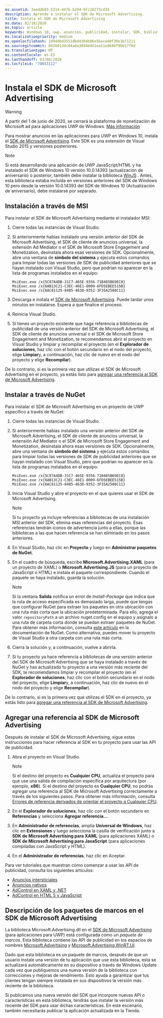 ```yaml
---
ms.assetid: 3aeddb83-5314-447b-b294-9fc28273cd39
description: Aprende a instalar el SDK de Microsoft Advertising.
title: Instala el SDK de Microsoft Advertising
ms.date: 02/18/2020
ms.topic: article
keywords: Windows 10, uwp, anuncios, publicidad, instalar, SDK, biblioteca de publicidad
ms.localizationpriority: medium
ms.openlocfilehash: 109ddbd3551dbd4304b86e56ace40f39e1b71211
ms.sourcegitcommit: 0426013dc04ada3894dd41ea51ed646f9bb17f6d
ms.translationtype: MT
ms.contentlocale: es-ES
ms.lasthandoff: 03/06/2020
ms.locfileid: "78853112"
---
```

# <a name="install-the-microsoft-advertising-sdk"></a>Instala el SDK de Microsoft Advertising

>[!WARNING]
> A partir del 1 de junio de 2020, se cerrará la plataforma de monetización de Microsoft ad para aplicaciones UWP de Windows. [Más información](https://social.msdn.microsoft.com/Forums/windowsapps/en-US/db8d44cb-1381-47f7-94d3-c6ded3fea36f/microsoft-ad-monetization-platform-shutting-down-june-1st?forum=aiamgr)

Para mostrar anuncios en las aplicaciones para UWP en Windows 10, instala el [SDK de Microsoft Advertising](https://marketplace.visualstudio.com/items?itemName=AdMediator.MicrosoftAdvertisingSDK). Este SDK es una extensión de Visual Studio 2015 y versiones posteriores.

> [!NOTE]
> Si está desarrollando una aplicación de UWP JavaScript/HTML y ha instalado el SDK de Windows 10 versión 10.0.14393 (actualización de aniversario) o posterior, también debe instalar la biblioteca [WinJS](https://github.com/winjs/winjs) . Antes, esta biblioteca estaba incluida en versiones anteriores del SDK de Windows 10 pero desde la versión 10.0.14393 del SDK de Windows 10 (Actualización de aniversario), debe instalarse por separado.

<span id="install-msi" />

## <a name="install-via-msi"></a>Instalación a través de MSI

Para instalar el SDK de Microsoft Advertising mediante el instalador MSI:

1.  Cierre todas las instancias de Visual Studio.

2. Si anteriormente habías instalado una versión anterior del SDK de Microsoft Advertising, el SDK de cliente de anuncios universal, la extensión Ad Mediator o el SDK de Microsoft Store Engagement and Monetization, desinstala ahora esas versiones de SDK. Opcionalmente, abre una ventana de **símbolo del sistema** y ejecuta estos comandos para limpiar todas las versiones de SDK de publicidad anteriores que se hayan instalado con Visual Studio, pero que podrían no aparecer en la lista de programas instalados en el equipo:
    ```console
    MsiExec.exe /x{5C87A4DB-31C7-465E-9356-71B485B69EC8}
    MsiExec.exe /x{6AB13C21-C3EC-46E1-8009-6FD5EBEE515B}
    MsiExec.exe /x{6AC81125-8485-463D-9352-3F35A2508C11}
    ```

3.  Descarga e instala el [SDK de Microsoft Advertising](https://marketplace.visualstudio.com/items?itemName=AdMediator.MicrosoftAdvertisingSDK). Puede tardar unos minutos en instalarse. Espera a que finalice el proceso.

4.  Reinicia Visual Studio.

5.  Si tienes un proyecto existente que haga referencia a bibliotecas de publicidad de una versión anterior del SDK de Microsoft Advertising, el SDK de cliente de anuncios universal o el SDK de Microsoft Store Engagement and Monetization, te recomendamos abrir el proyecto en Visual Studio y limpiar y recompilar el proyecto (en el **Explorador de soluciones**, haz clic con el botón secundario en el nodo del proyecto, elige **Limpiar**y, a continuación, haz clic de nuevo en el nodo del proyecto y elige **Recompilar**).

  De lo contrario, si es la primera vez que utilizas el SDK de Microsoft Advertising en el proyecto, ya estás listo para [agregar una referencia al SDK de Microsoft Advertising](#reference).

<span id="install-nuget" />

## <a name="install-via-nuget"></a>Instalar a través de NuGet

Para instalar el SDK de Microsoft Advertising en un proyecto de UWP específico a través de NuGet:

1.  Cierre todas las instancias de Visual Studio.

2.  Si anteriormente habías instalado una versión anterior del SDK de Microsoft Advertising, el SDK de cliente de anuncios universal, la extensión Ad Mediator o el SDK de Microsoft Store Engagement and Monetization, desinstala ahora esas versiones de SDK. Opcionalmente, abre una ventana de **símbolo del sistema** y ejecuta estos comandos para limpiar todas las versiones de SDK de publicidad anteriores que se hayan instalado con Visual Studio, pero que podrían no aparecer en la lista de programas instalados en el equipo:
    ```console
    MsiExec.exe /x{5C87A4DB-31C7-465E-9356-71B485B69EC8}
    MsiExec.exe /x{6AB13C21-C3EC-46E1-8009-6FD5EBEE515B}
    MsiExec.exe /x{6AC81125-8485-463D-9352-3F35A2508C11}
    ```

3.  Inicia Visual Studio y abre el proyecto en el que quieres usar el SDK de Microsoft Advertising.
    > [!NOTE]
    > Si tu proyecto ya incluye referencias a bibliotecas de una instalación MSI anterior del SDK, elimina esas referencias del proyecto. Esas referencias tendrán iconos de advertencia junto a ellas, porque las bibliotecas a las que hacen referencia se han eliminado en los pasos anteriores.

4. En Visual Studio, haz clic en **Proyecto** y luego en **Administrar paquetes de NuGet**.

5. En el cuadro de búsqueda, escribe **Microsoft.Advertising.XAML** (para un proyecto de XAML) o **Microsoft.Advertising.JS** (para un proyecto de JavaScript o HTML) e instala el paquete correspondiente. Cuando el paquete se haya instalado, guarda la solución.
    > [!NOTE]
    > Si la ventana **Salida** notifica un error de *Install-Package* que indica que la ruta de acceso especificada es demasiado larga, puede que tengas que configurar NuGet para extraer los paquetes en otra ubicación con una ruta más corta que la ubicación predeterminada. Para ello, agrega el valor `repositoryPath` a un archivo nuget.config en el equipo y asígnalo a una ruta de carpeta corta donde se puedan extraer paquetes de NuGet. Para obtener más información, consulta [este artículo](https://docs.microsoft.com/nuget/consume-packages/configuring-nuget-behavior) en la documentación de NuGet. Como alternativa, puedes mover tu proyecto de Visual Studio a otra carpeta con una ruta más corta.

6. Cierra la solución y, a continuación, vuelve a abrirla.

7.  Si tu proyecto ya hace referencia a bibliotecas de una versión anterior del SDK de Microsoft Advertising que se haya instalado a través de NuGet y has actualizado tu proyecto a una versión más reciente del SDK, te recomendamos limpiar y recompilar el proyecto (en el **Explorador de soluciones**, haz clic con el botón secundario en el nodo del proyecto, elige **Limpiar**y, a continuación, haz clic de nuevo en el nodo del proyecto y elige **Recompilar**).

  De lo contrario, si es la primera vez que utilizas el SDK en el proyecto, ya estás listo para [agregar una referencia al SDK de Microsoft Advertising](#reference).

<span id="reference" />

## <a name="add-a-reference-to-the-microsoft-advertising-sdk"></a>Agregar una referencia al SDK de Microsoft Advertising

Después de instalar el SDK de Microsoft Advertising, sigue estas instrucciones para hacer referencia al SDK en tu proyecto para usar las API de publicidad.

1. Abra el proyecto en Visual Studio.
    > [!NOTE]
    > Si el destino del proyecto es **Cualquier CPU**, actualiza el proyecto para que use una salida de compilación específica por arquitectura (por ejemplo, **x86**). Si el destino del proyecto es **Cualquier CPU**, no podrás agregar una referencia al SDK de Microsoft Advertising correctamente a través de los siguientes pasos. Para obtener más información, consulta [Errores de referencia derivados de orientar el proyecto a Cualquier CPU](known-issues-for-the-advertising-libraries.md#reference_errors).

2. En el **Explorador de soluciones**, haz clic con el botón secundario en **Referencias** y selecciona **Agregar referencia...**

3. En **Administrador de referencias**, amplía **Universal de Windows**, haz clic en **Extensiones** y luego selecciona la casilla de verificación junto a **SDK de Microsoft Advertising para XAML** (para aplicaciones XAML) o **SDK de Microsoft Advertising para JavaScript** (para aplicaciones compiladas con JavaScript y HTML).

4.  En el **Administrador de referencias**, haz clic en Aceptar.

Para ver tutoriales que muestran cómo comenzar a usar las API de publicidad, consulta los siguientes artículos:

* [Anuncios intersticiales](interstitial-ads.md)
* [Anuncios nativos](native-ads.md)
* [AdControl en XAML y .NET](adcontrol-in-xaml-and--net.md)
* [AdControl en HTML 5 y JavaScript](adcontrol-in-html-5-and-javascript.md)

<span id="framework" />

## <a name="understanding-framework-packages-in-the-microsoft-advertising-sdk"></a>Descripción de los paquetes de marcos en el SDK de Microsoft Advertising

La biblioteca Microsoft.Advertising.dll en el [SDK de Microsoft Advertising](https://marketplace.visualstudio.com/items?itemName=AdMediator.MicrosoftAdvertisingSDK) (para aplicaciones para UWP) está configurada como un *paquete de marcos*. Esta biblioteca contiene las API de publicidad en los espacios de nombres [Microsoft.Advertising](https://docs.microsoft.com/uwp/api/microsoft.advertising) y [Microsoft.Advertising.WinRT.UI](https://docs.microsoft.com/uwp/api/microsoft.advertising.winrt.ui).

Dado que esta biblioteca es un paquete de marcos, después de que un usuario instale una versión de tu aplicación que use esta biblioteca, esta se actualizará automáticamente en su dispositivo a través de Windows Update cada vez que publiquemos una nueva versión de la biblioteca con correcciones y mejoras de rendimiento. Esto ayuda a garantizar que tus clientes tengan siempre instalada en sus dispositivos la versión más reciente de la biblioteca.

Si publicamos una nueva versión del SDK que incorpore nuevas API o características en esta biblioteca, tendrás que instalar la versión más reciente del SDK para usar dichas características. En este escenario, también necesitarás publicar la aplicación actualizada en la Tienda.
